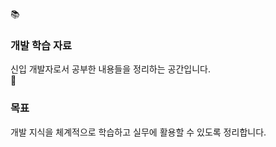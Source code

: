 📚 <h3>개발 학습 자료</h3>
신입 개발자로서 공부한 내용들을 정리하는 공간입니다. <br/>
🎯 <h3>목표</h3>
개발 지식을 체계적으로 학습하고 실무에 활용할 수 있도록 정리합니다.
